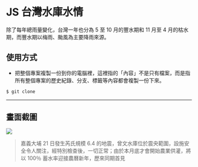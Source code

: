 # JS 台灣水庫水情

除了每年總雨量變化，台灣一年也分為 5 至 10 月的豐水期和 11 月至 4 月的枯水期，而豐水期以梅雨、颱風為主要降雨來源。

## 使用方式
- 把整個專案複製一份到你的電腦裡，這裡指的「內容」不是只有檔案，而是指所有整個專案的歷史紀錄、分支、標籤等內容都會複製一份下來。
```sh
$ git clone
```

----

## 畫面截圖
![](https://i.imgur.com/JLB6wQu.png)
> 嘉義大埔 21 日發生芮氏規模 6.4 的地震，曾文水庫位於震央範圍，設施安全令人關注，經特別檢查後，一切正常；由於本月底才會開始農業供灌，將以 100％ 蓄水率迎接農曆新年，歷來同期首見
